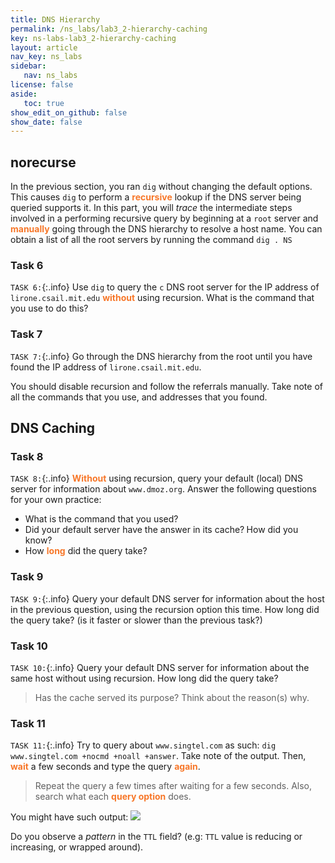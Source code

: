 ```yaml
---
title: DNS Hierarchy 
permalink: /ns_labs/lab3_2-hierarchy-caching
key: ns-labs-lab3_2-hierarchy-caching
layout: article
nav_key: ns_labs
sidebar:
   nav: ns_labs
license: false
aside:
   toc: true
show_edit_on_github: false
show_date: false
---
```



## norecurse
In the previous section, you ran `dig` without changing the default options. This causes `dig` to perform a <span style="color:#f77729;"><b>recursive</b></span> lookup if the DNS server being queried supports it. In this part, you will *trace* the intermediate steps involved in a performing recursive query by beginning at a `root` server and <span style="color:#f77729;"><b>manually</b></span> going through the DNS hierarchy to resolve a host name. You can obtain a list of all the root servers by running the command `dig . NS`

### Task 6 
`TASK 6:`{:.info} Use `dig` to query the `c` DNS root server for the IP address of `lirone.csail.mit.edu` <span style="color:#f77729;"><b>without</b></span> using recursion. What is the command that you use to do this?

### Task 7 
`TASK 7:`{:.info} Go through the DNS hierarchy from the root until you have found the IP address of `lirone.csail.mit.edu`.

You should disable recursion and follow the referrals manually. Take note of all the commands that you use, and addresses that you found. 

## DNS Caching
### Task 8 
`TASK 8:`{:.info} <span style="color:#f77729;"><b>Without</b></span> using recursion, query your default (local) DNS server for information about `www.dmoz.org`. Answer the following questions for your own practice:
* What is the command that you used? 
* Did your default server have the answer in its cache?<span style="color:#f77729;"><b> </b></span>How did you know?
* How <span style="color:#f77729;"><b>long</b></span> did the query take?

### Task 9 
`TASK 9:`{:.info} Query your default DNS server for information about the host in the previous question, using the recursion option this time. How long did the query take? (is it faster or slower than the previous task?)

### Task 10 
`TASK 10:`{:.info} Query your default DNS server for information about the same host without using recursion. How long did the query take? 
> Has the cache served its purpose? Think about the reason(s) why. 

### Task 11 
`TASK 11:`{:.info} Try to query about `www.singtel.com` as such: `dig www.singtel.com +nocmd +noall +answer`. Take note of the output. Then, <span style="color:#f77729;"><b>wait</b></span> a few seconds and type the query <span style="color:#f77729;"><b>again</b></span>. 
> Repeat the query a few times after waiting for a few seconds. Also, search what each <span style="color:#f77729;"><b>query option</b></span> does. 

You might have such output:
<img src="/50005/assets/images/nslab3/7.png"  class="center_full"/>

Do you observe a *pattern* in the `TTL` field? (e.g: `TTL` value is reducing or increasing, or wrapped around).

